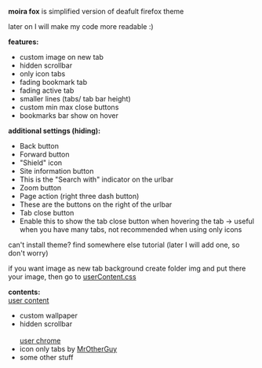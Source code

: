 **moira fox** is simplified version of deafult firefox theme 

later on I will make my code more readable :)

**features:**
- custom image on new tab
- hidden scrollbar
- only icon tabs
- fading bookmark tab
- fading active tab
- smaller lines (tabs/ tab bar height)
- custom min max close buttons
- bookmarks bar show on hover

**additional settings (hiding):**
- Back button
- Forward button 
- "Shield" icon 
- Site information button 
- This is the "Search with" indicator on the urlbar 
- Zoom button
- Page action (right three dash button) 
- These are the buttons on the right of the urlbar 
- Tab close button
- Enable this to show the tab close button when hovering the tab -> useful when you have many tabs, not recommended when using only icons 

can't install theme? 
find somewhere else tutorial (later I will add one, so don't worry)

if you want image as new tab background create folder img and put there your image, then go to [userContent.css](userContent.css)

**contents:** <br>
[user content](userContent.css)
- custom wallpaper
- hidden scrollbar <br><br>
[user chrome](userChrome.css)
- icon only tabs by [MrOtherGuy](https://github.com/MrOtherGuy/firefox-csshacks)
- some other stuff
